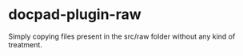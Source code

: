 docpad-plugin-raw
=================

Simply copying files present in the src/raw folder without any kind of treatment.